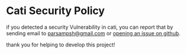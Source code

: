 # Cati Security Policy

if you detected a security Vulnerability in cati, you can report that by sending email to parsampsh@gmail.com or [opening an issue on github](https://github.com/parsampsh/cati/issues/new).

thank you for helping to develop this project!
